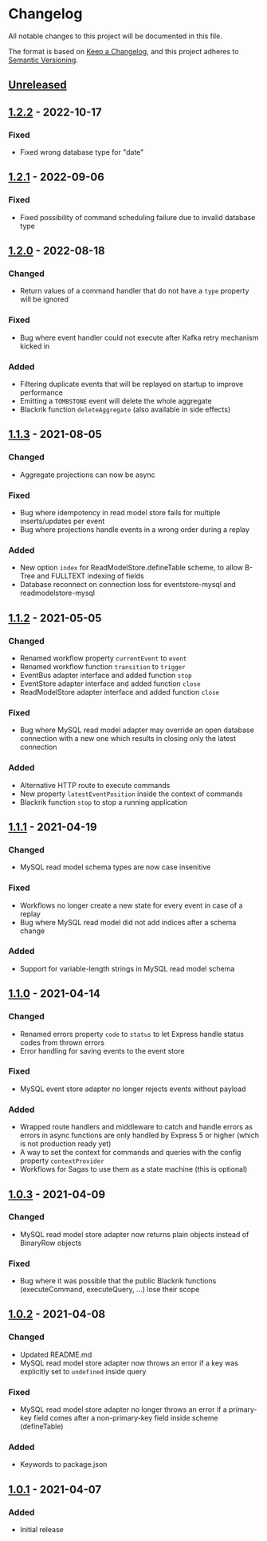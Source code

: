 # Changelog
All notable changes to this project will be documented in this file.

The format is based on [Keep a Changelog](https://keepachangelog.com/en/1.0.0/),
and this project adheres to [Semantic Versioning](https://semver.org/spec/v2.0.0.html).

## [Unreleased]

## [1.2.2] - 2022-10-17
### Fixed
- Fixed wrong database type for "date"

## [1.2.1] - 2022-09-06
### Fixed
- Fixed possibility of command scheduling failure due to invalid database type

## [1.2.0] - 2022-08-18
### Changed
- Return values of a command handler that do not have a `type` property will be ignored

### Fixed
- Bug where event handler could not execute after Kafka retry mechanism kicked in

### Added
- Filtering duplicate events that will be replayed on startup to improve performance
- Emitting a `TOMBSTONE` event will delete the whole aggregate
- Blackrik function `deleteAggregate` (also available in side effects)

## [1.1.3] - 2021-08-05
### Changed
- Aggregate projections can now be async

### Fixed
- Bug where idempotency in read model store fails for multiple inserts/updates per event
- Bug where projections handle events in a wrong order during a replay 

### Added
- New option `index` for ReadModelStore.defineTable scheme, to allow B-Tree and FULLTEXT indexing of fields
- Database reconnect on connection loss for eventstore-mysql and readmodelstore-mysql

## [1.1.2] - 2021-05-05
### Changed
- Renamed workflow property `currentEvent` to `event`
- Renamed workflow function `transition` to `trigger`
- EventBus adapter interface and added function `stop`
- EventStore adapter interface and added function `close`
- ReadModelStore adapter interface and added function `close`

### Fixed
- Bug where MySQL read model adapter may override an open database connection with a new one which results in closing only the latest connection

### Added
- Alternative HTTP route to execute commands
- New property `latestEventPosition` inside the context of commands
- Blackrik function `stop` to stop a running application

## [1.1.1] - 2021-04-19
### Changed
- MySQL read model schema types are now case insenitive

### Fixed
- Workflows no longer create a new state for every event in case of a replay
- Bug where MySQL read model did not add indices after a schema change

### Added
- Support for variable-length strings in MySQL read model schema

## [1.1.0] - 2021-04-14
### Changed
- Renamed errors property `code` to `status` to let Express handle status codes from thrown errors
- Error handling for saving events to the event store

### Fixed
- MySQL event store adapter no longer rejects events without payload

### Added
- Wrapped route handlers and middleware to catch and handle errors as errors in async functions are only handled by Express 5 or higher (which is not production ready yet)
- A way to set the context for commands and queries with the config property `contextProvider`
- Workflows for Sagas to use them as a state machine (this is optional)

## [1.0.3] - 2021-04-09
### Changed
- MySQL read model store adapter now returns plain objects instead of BinaryRow objects

### Fixed
- Bug where it was possible that the public Blackrik functions (executeCommand, executeQuery, ...) lose their scope

## [1.0.2] - 2021-04-08
### Changed
- Updated README.md
- MySQL read model store adapter now throws an error if a key was explicitly set to `undefined` inside query

### Fixed
- MySQL read model store adapter no longer throws an error if a primary-key field comes after a non-primary-key field inside scheme (defineTable)

### Added
- Keywords to package.json

## [1.0.1] - 2021-04-07
### Added
- Initial release

[Unreleased]: https://github.com/wesone/blackrik/compare/v1.2.2...HEAD
[1.2.2]: https://github.com/wesone/blackrik/compare/v1.2.1...v1.2.2
[1.2.1]: https://github.com/wesone/blackrik/compare/v1.2.0...v1.2.1
[1.2.0]: https://github.com/wesone/blackrik/compare/v1.1.3...v1.2.0
[1.1.3]: https://github.com/wesone/blackrik/compare/v1.1.2...v1.1.3
[1.1.2]: https://github.com/wesone/blackrik/compare/v1.1.1...v1.1.2
[1.1.1]: https://github.com/wesone/blackrik/compare/v1.1.0...v1.1.1
[1.1.0]: https://github.com/wesone/blackrik/compare/v1.0.3...v1.1.0
[1.0.3]: https://github.com/wesone/blackrik/compare/v1.0.2...v1.0.3
[1.0.2]: https://github.com/wesone/blackrik/compare/v1.0.1...v1.0.2
[1.0.1]: https://github.com/wesone/blackrik/compare/v1.0.0...v1.0.1
